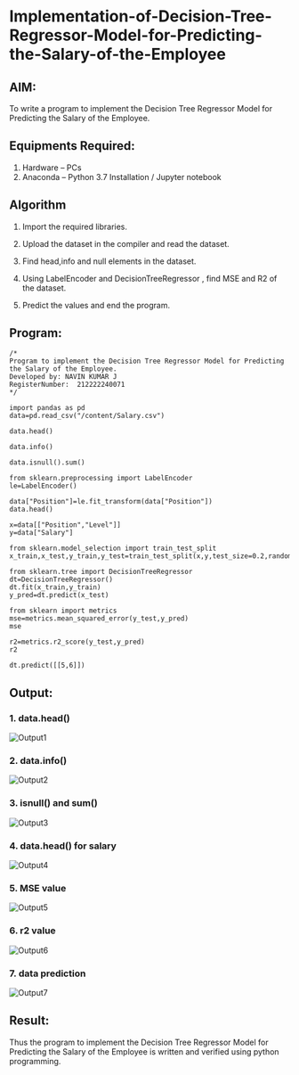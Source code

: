 # Implementation-of-Decision-Tree-Regressor-Model-for-Predicting-the-Salary-of-the-Employee

## AIM:
To write a program to implement the Decision Tree Regressor Model for Predicting the Salary of the Employee.

## Equipments Required:
1. Hardware – PCs
2. Anaconda – Python 3.7 Installation / Jupyter notebook

## Algorithm
1. Import the required libraries.
 
2. Upload the dataset in the compiler and read the dataset.

3. Find head,info and null elements in the dataset.
 
4. Using LabelEncoder and DecisionTreeRegressor , find MSE and R2 of the dataset.
 
5. Predict the values and end the program.

## Program:
```
/*
Program to implement the Decision Tree Regressor Model for Predicting the Salary of the Employee.
Developed by: NAVIN KUMAR J
RegisterNumber:  212222240071
*/

import pandas as pd
data=pd.read_csv("/content/Salary.csv")

data.head()

data.info()

data.isnull().sum()

from sklearn.preprocessing import LabelEncoder
le=LabelEncoder()

data["Position"]=le.fit_transform(data["Position"])
data.head()

x=data[["Position","Level"]]
y=data["Salary"]

from sklearn.model_selection import train_test_split
x_train,x_test,y_train,y_test=train_test_split(x,y,test_size=0.2,random_state=2)

from sklearn.tree import DecisionTreeRegressor
dt=DecisionTreeRegressor()
dt.fit(x_train,y_train)
y_pred=dt.predict(x_test)

from sklearn import metrics
mse=metrics.mean_squared_error(y_test,y_pred)
mse

r2=metrics.r2_score(y_test,y_pred)
r2

dt.predict([[5,6]])

```

## Output:
### 1. data.head()
![Output1](https://github.com/SanthoshUthiraKumar/Implementation-of-Decision-Tree-Regressor-Model-for-Predicting-the-Salary-of-the-Employee/assets/119477975/0a8fa74d-66a9-432e-99cc-7cf6c8ea5d6e)

### 2. data.info()
![Output2](https://github.com/SanthoshUthiraKumar/Implementation-of-Decision-Tree-Regressor-Model-for-Predicting-the-Salary-of-the-Employee/assets/119477975/71043c96-2d04-4be8-b894-401592a4fa98)

### 3. isnull() and sum()
![Output3](https://github.com/SanthoshUthiraKumar/Implementation-of-Decision-Tree-Regressor-Model-for-Predicting-the-Salary-of-the-Employee/assets/119477975/e91c0365-d421-42cb-84a3-ed0e4a5118e1)

### 4. data.head() for salary 
![Output4](https://github.com/SanthoshUthiraKumar/Implementation-of-Decision-Tree-Regressor-Model-for-Predicting-the-Salary-of-the-Employee/assets/119477975/6c11d1bc-dad8-4ad2-805b-8ccc61c9d2d2)

### 5. MSE value
![Output5](https://github.com/SanthoshUthiraKumar/Implementation-of-Decision-Tree-Regressor-Model-for-Predicting-the-Salary-of-the-Employee/assets/119477975/86cbcbfe-d8fe-4d47-be0c-84b8b45a2aec)

### 6. r2 value
![Output6](https://github.com/SanthoshUthiraKumar/Implementation-of-Decision-Tree-Regressor-Model-for-Predicting-the-Salary-of-the-Employee/assets/119477975/93d94727-de0d-4ed9-bad2-5c0792da65d8)

### 7. data prediction
![Output7](https://github.com/SanthoshUthiraKumar/Implementation-of-Decision-Tree-Regressor-Model-for-Predicting-the-Salary-of-the-Employee/assets/119477975/bf84c2c8-c4d6-4136-8835-4349476abc01)


## Result:
Thus the program to implement the Decision Tree Regressor Model for Predicting the Salary of the Employee is written and verified using python programming.
